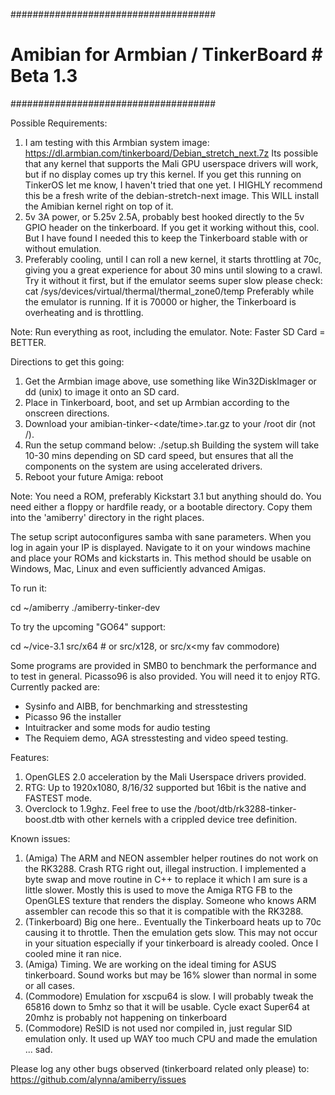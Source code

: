#####################################
# Amibian for Armbian / TinkerBoard # Beta 1.3
#####################################

Possible Requirements:
1) I am testing with this Armbian system image:
   https://dl.armbian.com/tinkerboard/Debian_stretch_next.7z
   Its possible that any kernel that supports the Mali GPU userspace
   drivers will work, but if no display comes up try this kernel.
   If you get this running on TinkerOS let me know, I haven't
   tried that one yet.
   I HIGHLY recommend this be a fresh write of the debian-stretch-next
   image.  This WILL install the Amibian kernel right on top of it.
2) 5v 3A power, or 5.25v 2.5A, probably best hooked directly to the
   5v GPIO header on the tinkerboard.  If you get it working without this,
   cool.  But I have found I needed this to keep the Tinkerboard stable
   with or without emulation.
3) Preferably cooling, until I can roll a new kernel, it starts throttling
   at 70c, giving you a great experience for about 30 mins until slowing to
   a crawl.   Try it without it first, but if the emulator seems super slow
   please check:
    cat /sys/devices/virtual/thermal/thermal_zone0/temp
   Preferably while the emulator is running.  If it is 70000 or higher, the
   Tinkerboard is overheating and is throttling.

Note: Run everything as root, including the emulator.
Note: Faster SD Card = BETTER.

Directions to get this going:
1) Get the Armbian image above, use something like Win32DiskImager or dd (unix)
   to image it onto an SD card.
2) Place in Tinkerboard, boot, and set up Armbian according to the onscreen directions.
3) Download your amibian-tinker-<date/time>.tar.gz to your /root dir (not /).
4) Run the setup command below:
    ./setup.sh
   Building the system will take 10-30 mins depending on SD card speed, but ensures
   that all the components on the system are using accelerated drivers.
5) Reboot your future Amiga:
    reboot

Note: You need a ROM, preferably Kickstart 3.1 but anything should do.
      You need either a floppy or hardfile ready, or a bootable directory.
      Copy them into the 'amiberry' directory in the right places.

The setup script autoconfigures samba with sane parameters.
When you log in again your IP is displayed.  Navigate to it on your windows
machine and place your ROMs and kickstarts in.  This method should be usable
on Windows, Mac, Linux and even sufficiently advanced Amigas.

To run it:

 cd ~/amiberry
 ./amiberry-tinker-dev

To try the upcoming "GO64" support:

 cd ~/vice-3.1
 src/x64                           # or src/x128, or src/x<my fav commodore)

Some programs are provided in SMB0 to benchmark the performance and to test in
general.   Picasso96 is also provided.  You will need it to enjoy RTG.  Currently
packed are:
 * Sysinfo and AIBB, for benchmarking and stresstesting
 * Picasso 96 the installer
 * Intuitracker and some mods for audio testing
 * The Requiem demo, AGA stresstesting and video speed testing.

Features:
1) OpenGLES 2.0 acceleration by the Mali Userspace drivers provided.
2) RTG: Up to 1920x1080, 8/16/32 supported but 16bit is the native and FASTEST mode.
3) Overclock to 1.9ghz.  Feel free to use the /boot/dtb/rk3288-tinker-boost.dtb with
   other kernels with a crippled device tree definition.

Known issues:
1) (Amiga)
   The ARM and NEON assembler helper routines do not work on the RK3288. Crash RTG
   right out, illegal instruction. I implemented a byte swap and move routine in C++
   to replace it which I am sure is a little slower. Mostly this is used to move the
   Amiga RTG FB to the OpenGLES texture that renders the display. Someone who knows
   ARM assembler can recode this so that it is compatible with the RK3288.
2) (Tinkerboard)
   Big one here.. Eventually the Tinkerboard heats up to 70c causing it to throttle.
   Then the emulation gets slow. This may not occur in your situation especially if
   your tinkerboard is already cooled.   Once I cooled mine it ran nice.
3) (Amiga)
   Timing.   We are working on the ideal timing for ASUS tinkerboard.  Sound works
   but may be 16% slower than normal in some or all cases.
4) (Commodore)
   Emulation for xscpu64 is slow.   I will probably tweak the 65816 down to 5mhz so
   that it will be usable.   Cycle exact Super64 at 20mhz is probably not happening on
   tinkerboard
5) (Commodore)
   ReSID is not used nor compiled in, just regular SID emulation only.   It used up
   WAY too much CPU and made the emulation ... sad.

Please log any other bugs observed (tinkerboard related only please) to:
   https://github.com/alynna/amiberry/issues
